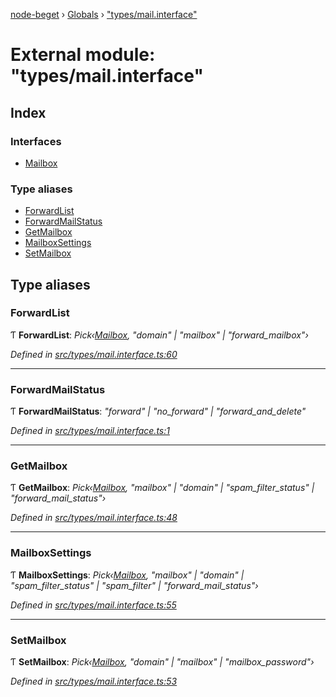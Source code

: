 [node-beget](../README.md) › [Globals](../globals.md) › ["types/mail.interface"](_types_mail_interface_.md)

# External module: "types/mail.interface"

## Index

### Interfaces

* [Mailbox](../interfaces/_types_mail_interface_.mailbox.md)

### Type aliases

* [ForwardList](_types_mail_interface_.md#forwardlist)
* [ForwardMailStatus](_types_mail_interface_.md#forwardmailstatus)
* [GetMailbox](_types_mail_interface_.md#getmailbox)
* [MailboxSettings](_types_mail_interface_.md#mailboxsettings)
* [SetMailbox](_types_mail_interface_.md#setmailbox)

## Type aliases

###  ForwardList

Ƭ **ForwardList**: *Pick‹[Mailbox](../interfaces/_types_mail_interface_.mailbox.md), "domain" | "mailbox" | "forward_mailbox"›*

*Defined in [src/types/mail.interface.ts:60](https://github.com/olehcambel/node-beget/blob/9994d31/src/types/mail.interface.ts#L60)*

___

###  ForwardMailStatus

Ƭ **ForwardMailStatus**: *"forward" | "no_forward" | "forward_and_delete"*

*Defined in [src/types/mail.interface.ts:1](https://github.com/olehcambel/node-beget/blob/9994d31/src/types/mail.interface.ts#L1)*

___

###  GetMailbox

Ƭ **GetMailbox**: *Pick‹[Mailbox](../interfaces/_types_mail_interface_.mailbox.md), "mailbox" | "domain" | "spam_filter_status" | "forward_mail_status"›*

*Defined in [src/types/mail.interface.ts:48](https://github.com/olehcambel/node-beget/blob/9994d31/src/types/mail.interface.ts#L48)*

___

###  MailboxSettings

Ƭ **MailboxSettings**: *Pick‹[Mailbox](../interfaces/_types_mail_interface_.mailbox.md), "mailbox" | "domain" | "spam_filter_status" | "spam_filter" | "forward_mail_status"›*

*Defined in [src/types/mail.interface.ts:55](https://github.com/olehcambel/node-beget/blob/9994d31/src/types/mail.interface.ts#L55)*

___

###  SetMailbox

Ƭ **SetMailbox**: *Pick‹[Mailbox](../interfaces/_types_mail_interface_.mailbox.md), "domain" | "mailbox" | "mailbox_password"›*

*Defined in [src/types/mail.interface.ts:53](https://github.com/olehcambel/node-beget/blob/9994d31/src/types/mail.interface.ts#L53)*
